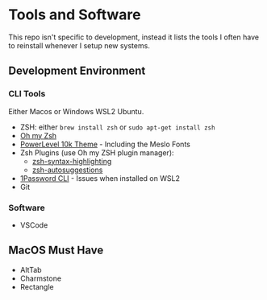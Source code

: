# Tools and Software
This repo isn't specific to development, instead it lists the tools I often have to reinstall whenever I setup new systems.

## Development Environment
### CLI Tools
Either Macos or Windows WSL2 Ubuntu.
- ZSH: either `brew install zsh` or `sudo apt-get install zsh`
- [Oh my Zsh](https://ohmyz.sh/#install)
- [PowerLevel 10k Theme](https://github.com/romkatv/powerlevel10k?tab=readme-ov-file#installation) - Including the Meslo Fonts
- Zsh Plugins (use Oh my ZSH plugin manager):
  - [zsh-syntax-highlighting](https://github.com/zsh-users/zsh-syntax-highlighting/blob/master/INSTALL.md)
  - [zsh-autosuggestions](https://github.com/zsh-users/zsh-autosuggestions/blob/master/INSTALL.md)
- [1Password CLI](https://developer.1password.com/docs/cli/get-started/) - Issues when installed on WSL2
- Git

### Software
- VSCode

## MacOS Must Have
- AltTab
- Charmstone
- Rectangle
